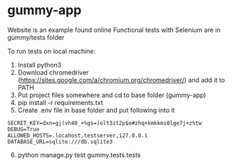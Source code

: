 # gummy-app

Website is an example found online
Functional tests with Selenium are in gummy/tests folder

To run tests on local machine:
1. Install python3
2. Download chromedriver (https://sites.google.com/a/chromium.org/chromedriver/) and add it to PATH
3. Put project files somewhere and cd to base folder (gummy-app)
4. pip install -r requirements.txt
5. Create .env file in base folder and put following into it
```
SECRET_KEY=dxn=gj(vh40_+%gs=)olt3zt2p$e#zhq+kmkkmi0lge7j+z%tw
DEBUG=True
ALLOWED_HOSTS=.locahost,testserver,127.0.0.1
DATABASE_URL=sqlite:///db.sqlite3
```
6. python manage.py test gummy.tests.tests 
